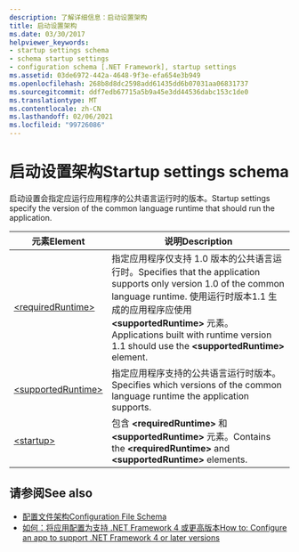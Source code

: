```yaml
---
description: 了解详细信息：启动设置架构
title: 启动设置架构
ms.date: 03/30/2017
helpviewer_keywords:
- startup settings schema
- schema startup settings
- configuration schema [.NET Framework], startup settings
ms.assetid: 03de6972-442a-4648-9f3e-efa654e3b949
ms.openlocfilehash: 268b8d8dc2598add61435dd6b07031aa06831737
ms.sourcegitcommit: ddf7edb67715a5b9a45e3dd44536dabc153c1de0
ms.translationtype: MT
ms.contentlocale: zh-CN
ms.lasthandoff: 02/06/2021
ms.locfileid: "99726086"
---
```

# <a name="startup-settings-schema"></a><span data-ttu-id="86691-103">启动设置架构</span><span class="sxs-lookup"><span data-stu-id="86691-103">Startup settings schema</span></span>

<span data-ttu-id="86691-104">启动设置会指定应运行应用程序的公共语言运行时的版本。</span><span class="sxs-lookup"><span data-stu-id="86691-104">Startup settings specify the version of the common language runtime that should run the application.</span></span>  
  
|<span data-ttu-id="86691-105">元素</span><span class="sxs-lookup"><span data-stu-id="86691-105">Element</span></span>|<span data-ttu-id="86691-106">说明</span><span class="sxs-lookup"><span data-stu-id="86691-106">Description</span></span>|  
|-------------|-----------------|  
|[\<requiredRuntime>](requiredruntime-element.md)|<span data-ttu-id="86691-107">指定应用程序仅支持 1.0 版本的公共语言运行时。</span><span class="sxs-lookup"><span data-stu-id="86691-107">Specifies that the application supports only version 1.0 of the common language runtime.</span></span> <span data-ttu-id="86691-108">使用运行时版本1.1 生成的应用程序应使用 **\<supportedRuntime>** 元素。</span><span class="sxs-lookup"><span data-stu-id="86691-108">Applications built with runtime version 1.1 should use the **\<supportedRuntime>** element.</span></span>|  
|[\<supportedRuntime>](supportedruntime-element.md)|<span data-ttu-id="86691-109">指定应用程序支持的公共语言运行时版本。</span><span class="sxs-lookup"><span data-stu-id="86691-109">Specifies which versions of the common language runtime the application supports.</span></span>|  
|[\<startup>](startup-element.md)|<span data-ttu-id="86691-110">包含 **\<requiredRuntime>** 和 **\<supportedRuntime>** 元素。</span><span class="sxs-lookup"><span data-stu-id="86691-110">Contains the **\<requiredRuntime>** and **\<supportedRuntime>** elements.</span></span>|  
  
## <a name="see-also"></a><span data-ttu-id="86691-111">请参阅</span><span class="sxs-lookup"><span data-stu-id="86691-111">See also</span></span>

- [<span data-ttu-id="86691-112">配置文件架构</span><span class="sxs-lookup"><span data-stu-id="86691-112">Configuration File Schema</span></span>](../index.md)
- [<span data-ttu-id="86691-113">如何：将应用配置为支持 .NET Framework 4 或更高版本</span><span class="sxs-lookup"><span data-stu-id="86691-113">How to: Configure an app to support .NET Framework 4 or later versions</span></span>](../../../migration-guide/how-to-configure-an-app-to-support-net-framework-4-or-4-5.md)
